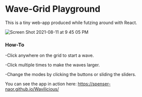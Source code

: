 # Wave-Grid Playground 

This is a tiny web-app produced while futzing around with React. 

![Screen Shot 2021-08-11 at 9 45 05 PM](https://user-images.githubusercontent.com/24867725/129139501-084bde76-4f0b-40b2-9ccd-f0840c99b39e.png)

### How-To
-Click anywhere on the grid to start a wave. 

-Click multiple times to make the waves larger. 

-Change the modes by clicking the buttons or sliding the sliders.


You can see the app in action here:
https://spenser-naor.github.io/Wavilicious/
